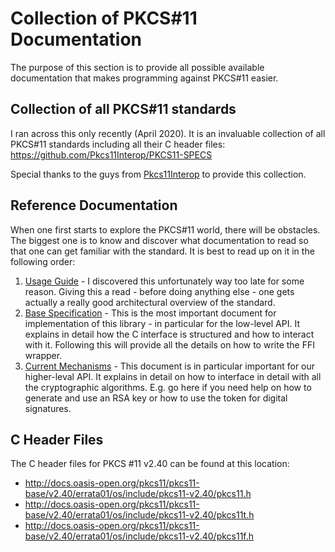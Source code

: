 # Collection of PKCS#11 Documentation

The purpose of this section is to provide all possible available documentation that makes programming against PKCS#11 easier.

## Collection of all PKCS#11 standards

I ran across this only recently (April 2020).
It is an invaluable collection of all PKCS#11 standards including all their C header files: <https://github.com/Pkcs11Interop/PKCS11-SPECS>

Special thanks to the guys from [Pkcs11Interop](https://pkcs11interop.net/) to provide this collection.

## Reference Documentation

When one first starts to explore the PKCS#11 world, there will be obstacles. The biggest one is to know and discover what documentation to read so that one can get familiar with the standard. It is best to read up on it in the following order:

1. [Usage Guide](http://docs.oasis-open.org/pkcs11/pkcs11-ug/v2.40/pkcs11-ug-v2.40.html "PKCS#11 v2.40 Usage Guide") - I discovered this unfortunately way too late for some reason. Giving this a read - before doing anything else - one gets actually a really good architectural overview of the standard.
2. [Base Specification](http://docs.oasis-open.org/pkcs11/pkcs11-base/v2.40/os/pkcs11-base-v2.40-os.html "PKCS#11 v2.40 Base Specification") - This is the most important document for implementation of this library - in particular for the low-level API. It explains in detail how the C interface is structured and how to interact with it. Following this will provide all the details on how to write the FFI wrapper.
3. [Current Mechanisms](http://docs.oasis-open.org/pkcs11/pkcs11-curr/v2.40/pkcs11-curr-v2.40.html "PKCS#11 v2.40 Current Mechanisms") - This document is in particular important for our higher-leval API. It explains in detail on how to interface in detail with all the cryptographic algorithms. E.g. go here if you need help on how to generate and use an RSA key or how to use the token for digital signatures.

## C Header Files

The C header files for PKCS #11 v2.40 can be found at this location:

- <http://docs.oasis-open.org/pkcs11/pkcs11-base/v2.40/errata01/os/include/pkcs11-v2.40/pkcs11.h>
- <http://docs.oasis-open.org/pkcs11/pkcs11-base/v2.40/errata01/os/include/pkcs11-v2.40/pkcs11t.h>
- <http://docs.oasis-open.org/pkcs11/pkcs11-base/v2.40/errata01/os/include/pkcs11-v2.40/pkcs11f.h>
